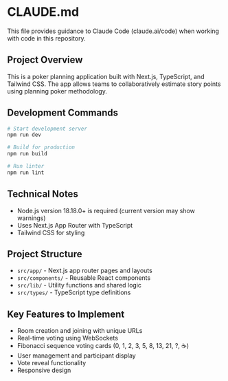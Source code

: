 # CLAUDE.md

This file provides guidance to Claude Code (claude.ai/code) when working with code in this repository.

## Project Overview

This is a poker planning application built with Next.js, TypeScript, and Tailwind CSS. The app allows teams to collaboratively estimate story points using planning poker methodology.

## Development Commands

```bash
# Start development server
npm run dev

# Build for production
npm run build

# Run linter
npm run lint
```

## Technical Notes

- Node.js version 18.18.0+ is required (current version may show warnings)
- Uses Next.js App Router with TypeScript
- Tailwind CSS for styling

## Project Structure

- `src/app/` - Next.js app router pages and layouts
- `src/components/` - Reusable React components
- `src/lib/` - Utility functions and shared logic
- `src/types/` - TypeScript type definitions

## Key Features to Implement

- Room creation and joining with unique URLs
- Real-time voting using WebSockets
- Fibonacci sequence voting cards (0, 1, 2, 3, 5, 8, 13, 21, ?, ☕)
- User management and participant display
- Vote reveal functionality
- Responsive design
